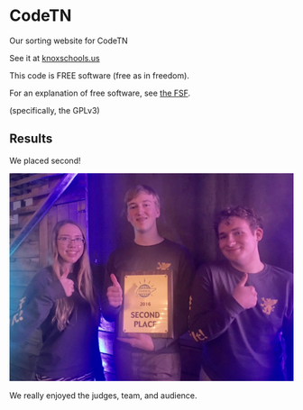 # CodeTN

Our sorting website for CodeTN

See it at [knoxschools.us](http://knoxschools.us)

This code is FREE software (free as in freedom).

For an explanation of free software, see [the FSF](http://fsf.org).

(specifically, the GPLv3)


## Results

We placed second! 

![text](images/comp.jpg)

We really enjoyed the judges, team, and audience.
